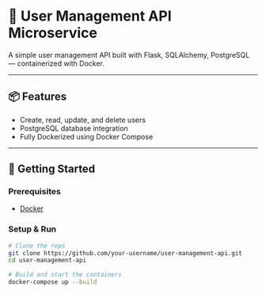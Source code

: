 # 🐳 User Management API Microservice

A simple user management API built with Flask, SQLAlchemy, PostgreSQL — containerized with Docker.

---

## 📦 Features

- Create, read, update, and delete users
- PostgreSQL database integration
- Fully Dockerized using Docker Compose

---

## 🚀 Getting Started

### Prerequisites
- [Docker](https://www.docker.com/products/docker-desktop)

### Setup & Run
```bash
# Clone the repo
git clone https://github.com/your-username/user-management-api.git
cd user-management-api

# Build and start the containers
docker-compose up --build
